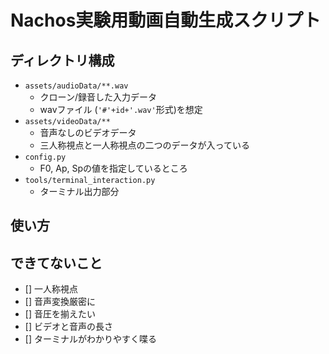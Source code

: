# Nachos実験用動画自動生成スクリプト

## ディレクトリ構成
- `assets/audioData/**.wav`
  - クローン/録音した入力データ
  - wavファイル (`'#'+id+'.wav'`形式)を想定
- `assets/videoData/**`
  - 音声なしのビデオデータ
  - 三人称視点と一人称視点の二つのデータが入っている
- `config.py`
  - F0, Ap, Spの値を指定しているところ
- `tools/terminal_interaction.py`
  - ターミナル出力部分

## 使い方


## できてないこと
- [] 一人称視点
- [] 音声変換厳密に
- [] 音圧を揃えたい
- [] ビデオと音声の長さ
- [] ターミナルがわかりやすく喋る